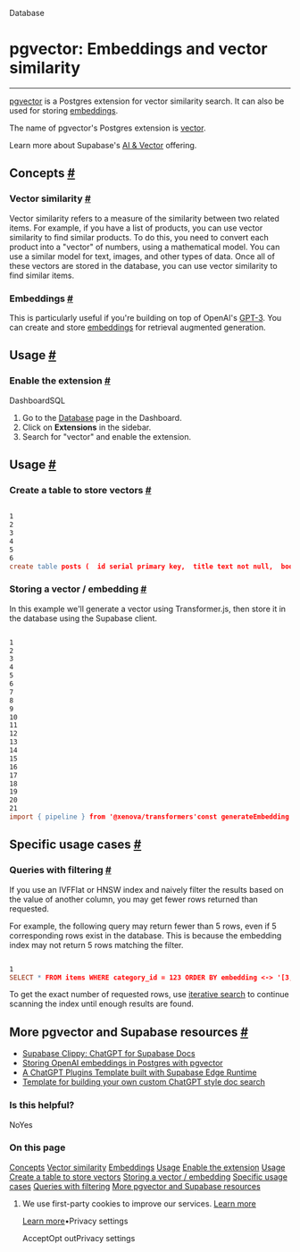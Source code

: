 Database

# pgvector: Embeddings and vector similarity

* * *

[pgvector](https://github.com/pgvector/pgvector/) is a Postgres extension for vector similarity search. It can also be used for storing [embeddings](https://supabase.com/blog/openai-embeddings-postgres-vector).

The name of pgvector's Postgres extension is [vector](https://github.com/pgvector/pgvector/blob/258eaf58fdaff1843617ff59ea855e0768243fe9/README.md?plain=1#L64).

Learn more about Supabase's [AI & Vector](https://supabase.com/docs/guides/ai) offering.

## Concepts [\#](https://supabase.com/docs/guides/database/extensions/pgvector\#concepts)

### Vector similarity [\#](https://supabase.com/docs/guides/database/extensions/pgvector\#vector-similarity)

Vector similarity refers to a measure of the similarity between two related items. For example, if you have a list of products, you can use vector similarity to find similar products. To do this, you need to convert each product into a "vector" of numbers, using a mathematical model. You can use a similar model for text, images, and other types of data. Once all of these vectors are stored in the database, you can use vector similarity to find similar items.

### Embeddings [\#](https://supabase.com/docs/guides/database/extensions/pgvector\#embeddings)

This is particularly useful if you're building on top of OpenAI's [GPT-3](https://openai.com/blog/gpt-3-apps/). You can create and store [embeddings](https://supabase.com/docs/guides/ai/quickstarts/generate-text-embeddings) for retrieval augmented generation.

## Usage [\#](https://supabase.com/docs/guides/database/extensions/pgvector\#usage)

### Enable the extension [\#](https://supabase.com/docs/guides/database/extensions/pgvector\#enable-the-extension)

DashboardSQL

1. Go to the [Database](https://supabase.com/dashboard/project/_/database/tables) page in the Dashboard.
2. Click on **Extensions** in the sidebar.
3. Search for "vector" and enable the extension.

## Usage [\#](https://supabase.com/docs/guides/database/extensions/pgvector\#usage)

### Create a table to store vectors [\#](https://supabase.com/docs/guides/database/extensions/pgvector\#create-a-table-to-store-vectors)

```flex

1
2
3
4
5
6
create table posts (  id serial primary key,  title text not null,  body text not null,  embedding vector(384));
```

### Storing a vector / embedding [\#](https://supabase.com/docs/guides/database/extensions/pgvector\#storing-a-vector--embedding)

In this example we'll generate a vector using Transformer.js, then store it in the database using the Supabase client.

```flex

1
2
3
4
5
6
7
8
9
10
11
12
13
14
15
16
17
18
19
20
21
import { pipeline } from '@xenova/transformers'const generateEmbedding = await pipeline('feature-extraction', 'Supabase/gte-small')const title = 'First post!'const body = 'Hello world!'// Generate a vector using Transformers.jsconst output = await generateEmbedding(body, {  pooling: 'mean',  normalize: true,})// Extract the embedding outputconst embedding = Array.from(output.data)// Store the vector in Postgresconst { data, error } = await supabase.from('posts').insert({  title,  body,  embedding,})
```

## Specific usage cases [\#](https://supabase.com/docs/guides/database/extensions/pgvector\#specific-usage-cases)

### Queries with filtering [\#](https://supabase.com/docs/guides/database/extensions/pgvector\#queries-with-filtering)

If you use an IVFFlat or HNSW index and naively filter the results based on the value of another column, you may get fewer rows returned than requested.

For example, the following query may return fewer than 5 rows, even if 5 corresponding rows exist in the database. This is because the embedding index may not return 5 rows matching the filter.

```flex

1
SELECT * FROM items WHERE category_id = 123 ORDER BY embedding <-> '[3,1,2]' LIMIT 5;
```

To get the exact number of requested rows, use [iterative search](https://github.com/pgvector/pgvector/?tab=readme-ov-file#iterative-index-scans) to continue scanning the index until enough results are found.

## More pgvector and Supabase resources [\#](https://supabase.com/docs/guides/database/extensions/pgvector\#more-pgvector-and-supabase-resources)

- [Supabase Clippy: ChatGPT for Supabase Docs](https://supabase.com/blog/chatgpt-supabase-docs)
- [Storing OpenAI embeddings in Postgres with pgvector](https://supabase.com/blog/openai-embeddings-postgres-vector)
- [A ChatGPT Plugins Template built with Supabase Edge Runtime](https://supabase.com/blog/building-chatgpt-plugins-template)
- [Template for building your own custom ChatGPT style doc search](https://github.com/supabase-community/nextjs-openai-doc-search)

### Is this helpful?

NoYes

### On this page

[Concepts](https://supabase.com/docs/guides/database/extensions/pgvector#concepts) [Vector similarity](https://supabase.com/docs/guides/database/extensions/pgvector#vector-similarity) [Embeddings](https://supabase.com/docs/guides/database/extensions/pgvector#embeddings) [Usage](https://supabase.com/docs/guides/database/extensions/pgvector#usage) [Enable the extension](https://supabase.com/docs/guides/database/extensions/pgvector#enable-the-extension) [Usage](https://supabase.com/docs/guides/database/extensions/pgvector#usage) [Create a table to store vectors](https://supabase.com/docs/guides/database/extensions/pgvector#create-a-table-to-store-vectors) [Storing a vector / embedding](https://supabase.com/docs/guides/database/extensions/pgvector#storing-a-vector--embedding) [Specific usage cases](https://supabase.com/docs/guides/database/extensions/pgvector#specific-usage-cases) [Queries with filtering](https://supabase.com/docs/guides/database/extensions/pgvector#queries-with-filtering) [More pgvector and Supabase resources](https://supabase.com/docs/guides/database/extensions/pgvector#more-pgvector-and-supabase-resources)

1. We use first-party cookies to improve our services. [Learn more](https://supabase.com/privacy#8-cookies-and-similar-technologies-used-on-our-european-services)



   [Learn more](https://supabase.com/privacy#8-cookies-and-similar-technologies-used-on-our-european-services)•Privacy settings





   AcceptOpt outPrivacy settings